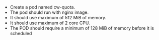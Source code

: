 - Create a pod named cw-quota.
- The pod should run with nginx image.
- It should use maximum of 512 MiB of memory.
- It should use maximum of 2 core CPU.
- The POD should require a minimum of 128 MiB of memory before it is scheduled